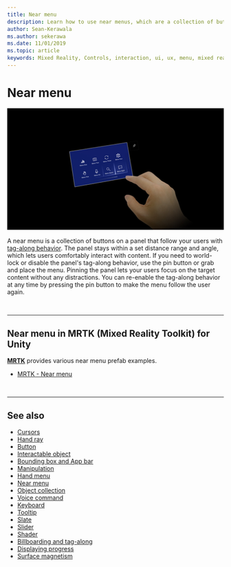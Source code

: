 ```yaml
---
title: Near menu
description: Learn how to use near menus, which are a collection of buttons on a panel that follow you with tag-along behavior in a mixed reality environment.
author: Sean-Kerawala
ms.author: sekerawa
ms.date: 11/01/2019
ms.topic: article
keywords: Mixed Reality, Controls, interaction, ui, ux, menu, mixed reality headset, windows mixed reality headset, virtual reality headset, HoloLens, MRTK, Mixed Reality Toolkit
---
```


# Near menu

![Near menu](images/UX_Hero_NearMenu.jpg)

A near menu is a collection of buttons on a panel that follow your users with [tag-along behavior](billboarding-and-tag-along.md#what-is-a-tag-along). The panel stays within a set distance range and angle, which lets users comfortably interact with content. If you need to world-lock or disable the panel's tag-along behavior, use the pin button or grab and place the menu. Pinning the panel lets your users focus on the target content without any distractions. You can re-enable the tag-along behavior at any time by pressing the pin button to make the menu follow the user again.

<br>

---

## Near menu in MRTK (Mixed Reality Toolkit) for Unity
**[MRTK](https://github.com/Microsoft/MixedRealityToolkit-Unity)** provides various near menu prefab examples.

* [MRTK - Near menu](/windows/mixed-reality/mrtk-unity/features/ux-building-blocks/near-menu)

<br>

---

## See also

* [Cursors](cursors.md)
* [Hand ray](point-and-commit.md)
* [Button](button.md)
* [Interactable object](interactable-object.md)
* [Bounding box and App bar](app-bar-and-bounding-box.md)
* [Manipulation](direct-manipulation.md)
* [Hand menu](hand-menu.md)
* [Near menu](near-menu.md)
* [Object collection](object-collection.md)
* [Voice command](voice-input.md)
* [Keyboard](keyboard.md)
* [Tooltip](tooltip.md)
* [Slate](slate.md)
* [Slider](slider.md)
* [Shader](shader.md)
* [Billboarding and tag-along](billboarding-and-tag-along.md)
* [Displaying progress](progress.md)
* [Surface magnetism](surface-magnetism.md)
